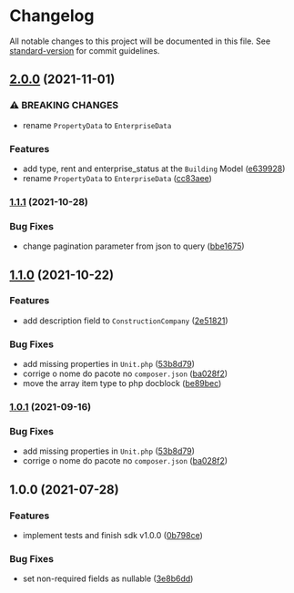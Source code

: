 # Changelog

All notable changes to this project will be documented in this file. See [standard-version](https://github.com/conventional-changelog/standard-version) for commit guidelines.

## [2.0.0](https://github.com/jetimob/studio360-sdk-php-laravel/compare/v1.1.1...v2.0.0) (2021-11-01)


### ⚠ BREAKING CHANGES

* rename `PropertyData` to `EnterpriseData`

### Features

* add type, rent and enterprise_status at the `Building` Model ([e639928](https://github.com/jetimob/studio360-sdk-php-laravel/commit/e6399286a892c459a68d55c0f25e53292abd17bf))
* rename `PropertyData` to `EnterpriseData` ([cc83aee](https://github.com/jetimob/studio360-sdk-php-laravel/commit/cc83aee3f08cb2677e4ddc67a039ae0771319892))

### [1.1.1](https://github.com/jetimob/studio360-sdk-php-laravel/compare/v1.1.0...v1.1.1) (2021-10-28)


### Bug Fixes

* change pagination parameter from json to query ([bbe1675](https://github.com/jetimob/studio360-sdk-php-laravel/commit/bbe1675c313de8080aad9a27d870e61eebe6e2de))

## [1.1.0](https://github.com/jetimob/studio360-sdk-php-laravel/compare/v1.0.0...v1.1.0) (2021-10-22)


### Features

* add description field to `ConstructionCompany` ([2e51821](https://github.com/jetimob/studio360-sdk-php-laravel/commit/2e51821bb5eb4350d4f2256b7922695374e94636))


### Bug Fixes

* add missing properties in `Unit.php` ([53b8d79](https://github.com/jetimob/studio360-sdk-php-laravel/commit/53b8d79fbffe1291ffea5e58e74e7a30f76c1d5e))
* corrige o nome do pacote no `composer.json` ([ba028f2](https://github.com/jetimob/studio360-sdk-php-laravel/commit/ba028f2db53f275d960bb09cdfc63de93b1ba49d))
* move the array item type to php docblock ([be89bec](https://github.com/jetimob/studio360-sdk-php-laravel/commit/be89bec8c596364a9aac09415ef5b0f78684d2db))

### [1.0.1](https://github.com/jetimob/studio360-sdk-php-laravel/compare/v1.0.0...v1.0.1) (2021-09-16)


### Bug Fixes

* add missing properties in `Unit.php` ([53b8d79](https://github.com/jetimob/studio360-sdk-php-laravel/commit/53b8d79fbffe1291ffea5e58e74e7a30f76c1d5e))
* corrige o nome do pacote no `composer.json` ([ba028f2](https://github.com/jetimob/studio360-sdk-php-laravel/commit/ba028f2db53f275d960bb09cdfc63de93b1ba49d))

## 1.0.0 (2021-07-28)


### Features

* implement tests and finish sdk v1.0.0 ([0b798ce](https://github.com/jetimob/studio360-sdk-php-laravel/commit/0b798cebd01d0f2b73defd31d83de5cd2d76906e))


### Bug Fixes

* set non-required fields as nullable ([3e8b6dd](https://github.com/jetimob/studio360-sdk-php-laravel/commit/3e8b6dd301472c1308c87324c53b4bfc81b64e00))
